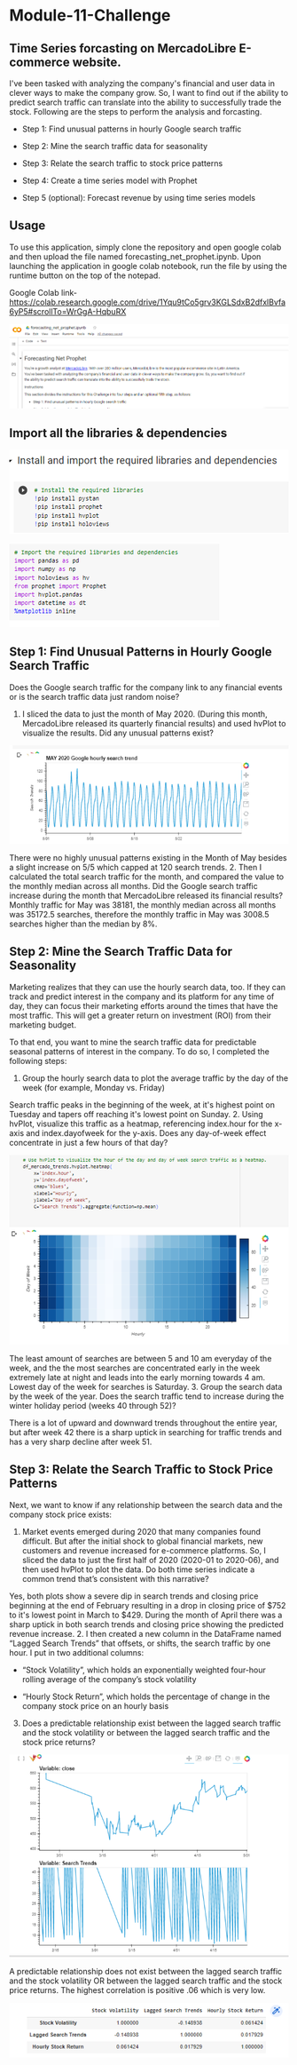 # Module-11-Challenge
## Time Series forcasting on MercadoLibre E-commerce website.

I've been tasked with analyzing the company's financial and user data in clever ways to make the company grow. So, I want to find out if the ability to predict search traffic can translate into the ability to successfully trade the stock.
Following are the steps to perform the analysis and forcasting.

- Step 1: Find unusual patterns in hourly Google search traffic

- Step 2: Mine the search traffic data for seasonality

- Step 3: Relate the search traffic to stock price patterns

- Step 4: Create a time series model with Prophet

- Step 5 (optional): Forecast revenue by using time series models

## Usage

To use this application, simply clone the repository and open google colab and then upload the file named forecasting_net_prophet.ipynb.
Upon launching the application in google colab notebook, run the file by using the runtime button on the top of the notepad.

Google Colab link- https://colab.research.google.com/drive/1Yqu9tCo5grv3KGLSdxB2dfxlBvfa6yP5#scrollTo=WrGgA-HqbuRX

![image](https://github.com/malika0410/Module-11-Challenge/blob/main/images/1.png)

## Import all the libraries & dependencies

![image](https://github.com/malika0410/Module-11-Challenge/blob/main/images/2.PNG)

![image](https://github.com/malika0410/Module-11-Challenge/blob/main/images/3.png)


## Step 1: Find Unusual Patterns in Hourly Google Search Traffic

Does the Google search traffic for the company link to any financial events or is the search traffic data just random noise?

1. I sliced the data to just the month of May 2020. (During this month, MercadoLibre released its quarterly financial results) and used hvPlot to visualize the results. Did any unusual patterns exist?

![image](https://github.com/malika0410/Module-11-Challenge/blob/main/images/google_search_trens.PNG)



There were no highly unusual patterns existing in the Month of May besides a slight increase on 5/5 which capped at 120 search trends.
2. Then I calculated the total search traffic for the month, and compared the value to the monthly median across all months. Did the Google search traffic increase during the month that MercadoLibre released its financial results?
Monthly traffic for May was 38181, the monthly median across all months was 35172.5 searches, therefore the monthly traffic in May was 3008.5 searches higher than the median by 8%.

## Step 2: Mine the Search Traffic Data for Seasonality
Marketing realizes that they can use the hourly search data, too. If they can track and predict interest in the company and its platform for any time of day, they can focus their marketing efforts around the times that have the most traffic. This will get a greater return on investment (ROI) from their marketing budget.

To that end, you want to mine the search traffic data for predictable seasonal patterns of interest in the company. To do so, I completed the following steps:

1. Group the hourly search data to plot the average traffic by the day of the week (for example, Monday vs. Friday)



Search traffic peaks in the beginning of the week, at it's highest point on Tuesday and tapers off reaching it's lowest point on Sunday.
2. Using hvPlot, visualize this traffic as a heatmap, referencing index.hour for the x-axis and index.dayofweek for the y-axis. Does any day-of-week effect concentrate in just a few hours of that day?

![image](https://github.com/malika0410/Module-11-Challenge/blob/main/images/day_of_week_heatmap.PNG)


The least amount of searches are between 5 and 10 am everyday of the week, and the the most searches are concentrated early in the week extremely late at night and leads into the early morning towards 4 am. Lowest day of the week for searches is Saturday.
3. Group the search data by the week of the year. Does the search traffic tend to increase during the winter holiday period (weeks 40 through 52)?



There is a lot of upward and downward trends throughout the entire year, but after week 42 there is a sharp uptick in searching for traffic trends and has a very sharp decline after week 51.

## Step 3: Relate the Search Traffic to Stock Price Patterns
Next, we want to know if any relationship between the search data and the company stock price exists:

1. Market events emerged during 2020 that many companies found difficult. But after the initial shock to global financial markets, new customers and revenue increased for e-commerce platforms. So, I sliced the data to just the first half of 2020 (2020-01 to 2020-06), and then used hvPlot to plot the data.
Do both time series indicate a common trend that’s consistent with this narrative?







Yes, both plots show a severe dip in search trends and closing price beginning at the end of February resulting in a drop in closing price of $752 to it's lowest point in March to $429. During the month of April there was a sharp uptick in both search trends and closing price showing the predicted revenue increase.
2. I then created a new column in the DataFrame named “Lagged Search Trends” that offsets, or shifts, the search traffic by one hour. I put in two additional columns:

- “Stock Volatility”, which holds an exponentially weighted four-hour rolling average of the company’s stock volatility

- “Hourly Stock Return”, which holds the percentage of change in the company stock price on an hourly basis

3. Does a predictable relationship exist between the lagged search traffic and the stock volatility or between the lagged search traffic and the stock price returns?

![image](https://github.com/malika0410/Module-11-Challenge/blob/main/images/compare_search_trend_Vs_close.PNG)




A predictable relationship does not exist between the lagged search traffic and the stock volatility OR between the lagged search traffic and the stock price returns. The highest correlation is positive .06 which is very low.

![image](https://github.com/malika0410/Module-11-Challenge/blob/main/images/volatilty_corr.PNG)


